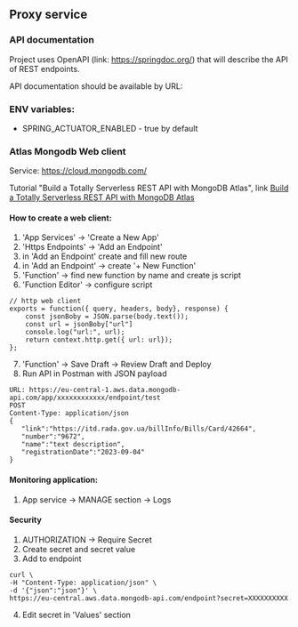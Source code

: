 ## Proxy service

### API documentation

Project uses OpenAPI (link: https://springdoc.org/) that will describe the API
of REST endpoints.

API documentation should be available by URL:

### ENV variables:

* SPRING_ACTUATOR_ENABLED - true by default

### Atlas Mongodb  Web client

Service: https://cloud.mongodb.com/

Tutorial "Build a Totally Serverless REST API with MongoDB Atlas",
link [Build a Totally Serverless REST API with MongoDB Atlas](https://www.youtube.com/watch?v=FkD_tf8vkfg)

#### How to create a web client:

1. 'App Services' -> 'Create a New App'
2. 'Https Endpoints' -> 'Add an Endpoint'
3. in 'Add an Endpoint' create and fill new route
4. in 'Add an Endpoint' -> create '+ New Function'
5. 'Function' -> find new function by name and create js script
6. 'Function Editor' -> configure script

```
// http web client
exports = function({ query, headers, body}, response) {
    const jsonBoby = JSON.parse(body.text());
    const url = jsonBoby["url"]
    console.log("url:", url);
    return context.http.get({ url: url});
};
```

7. 'Function' -> Save Draft -> Review Draft and Deploy
8. Run API in Postman with JSON payload

```
URL: https://eu-central-1.aws.data.mongodb-api.com/app/xxxxxxxxxxxx/endpoint/test
POST
Content-Type: application/json
{
   "link":"https://itd.rada.gov.ua/billInfo/Bills/Card/42664",
   "number":"9672",
   "name":"text description",
   "registrationDate":"2023-09-04"
}
```

#### Monitoring application:

1. App service -> MANAGE section -> Logs

#### Security

1. AUTHORIZATION -> Require Secret
2. Create secret and secret value
3. Add to endpoint

```
curl \
-H "Content-Type: application/json" \
-d '{"json":"json"}' \
https://eu-central.aws.data.mongodb-api.com/endpoint?secret=XXXXXXXXXX
```

4. Edit secret in 'Values' section
